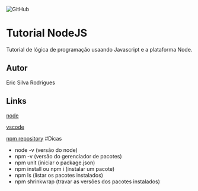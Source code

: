 ![GitHub](https://img.shields.io/github/license/ericsilvarodrigues/node)
# Tutorial NodeJS
Tutorial de lógica de programação usaando Javascript e a plataforma Node.
## Autor 
Eric Silva Rodrigues 
## Links
[node](https://nodejs.org/en/)

[vscode](https://code.visualstudio.com/download)

[npm repository](https://www.npmjs.com/package/repository)
#Dicas 
- node -v (versão do node)
- npm -v (versão do gerenciador de pacotes)
- npm unit (iniciar o package.json)
- npm install ou npm i (instalar um pacote) 
- npm ls (listar os pacotes instalados)
- npm shrinkwrap (travar as versões dos pacotes instalados)

